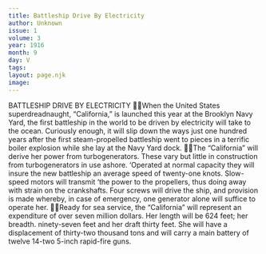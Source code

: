 ```yaml
---
title: Battleship Drive By Electricity
author: Unknown
issue: 1
volume: 3
year: 1916
month: 9
day: V
tags:
layout: page.njk
image:
---
```

BATTLESHIP DRIVE BY ELECTRICITY When the United States superdreadnaught, “California,” is launched this year at the Brooklyn Navy Yard, the first battleship in the world to be driven by electricity will take to the ocean. Curiously enough, it will slip down the ways just one hundred years after the first steam-propelled battleship went to pieces in a terrific boiler explosion while she lay at the Navy Yard dock. The “California” will derive her power from turbogenerators. These vary but little in construction from turbogenerators in use ashore. ‘Operated at normal capacity they will insure the new battleship an average speed of twenty-one knots. Slow-speed motors will transmit ‘the power to the propellers, thus doing away with strain on the crankshafts. Four screws will drive the ship, and provision is made whereby, in case of emergency, one generator alone will suffice to operate her. Ready for sea service, the “California” will represent an expenditure of over seven million dollars. Her length will be 624 feet; her breadth. ninety-seven feet and her draft thirty feet. She will have a displacement of thirty-two thousand tons and will carry a main battery of twelve 14-two 5-inch rapid-fire guns. 
